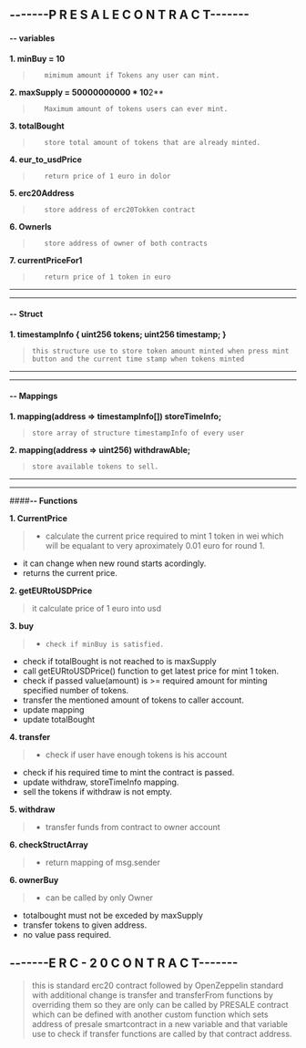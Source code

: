 ## **-------P R E S A L E   C O N T R A C T-------**

#### **-- variables**

**1. minBuy = 10**
>        mimimum amount if Tokens any user can mint.

**2. maxSupply = 50000000000 * 10**2**
>        Maximum amount of tokens users can ever mint.

**3. totalBought**
>        store total amount of tokens that are already minted.

**4. eur_to_usdPrice**
>        return price of 1 euro in dolor 

**5. erc20Address**
>        store address of erc20Tokken contract

**6. OwnerIs**
>        store address of owner of both contracts

**7. currentPriceFor1**
>        return price of 1 token in euro

------------


------------


#### **-- Struct**

**1. timestampInfo {
    uint256 tokens;
    uint256 timestamp;
}**
>     this structure use to store token amount minted when press mint button and the current time stamp when tokens minted

------------


------------


#### **-- Mappings**

**1. mapping(address => timestampInfo[]) storeTimeInfo;**
>     store array of structure timestampInfo of every user

**2. mapping(address => uint256) withdrawAble;**
>     store available tokens to sell.


------------

------------

####**-- Functions**

**1. CurrentPrice**
>    - calculate the current price required to mint 1 token in wei which will be equalant to very aproximately 0.01 euro for round 1. 
   - it can change when new round starts acordingly. 
   - returns the current price.

**2. getEURtoUSDPrice**
>    it calculate price of 1 euro into usd

**3. buy**
>-     check if minBuy is satisfied.
-    check if totalBought is not reached to is maxSupply
-    call getEURtoUSDPrice() function to get latest price for mint 1 token.
-    check if passed value(amount) is >= required amount for minting specified number of tokens.
-    transfer the mentioned amount of tokens to caller account. 
-    update mapping 
-    update totalBought

**4. transfer**
>-    check if user have enough tokens is his account
-    check if his required time to mint the contract is passed.
-    update withdraw, storeTimeInfo mapping.
-    sell the tokens if withdraw is not empty.

**5. withdraw**
>-    transfer funds from contract to owner account


**6. checkStructArray**
>-    return mapping of msg.sender

**6. ownerBuy**
>-    can be called by only Owner
-    totalbought must not be exceded by maxSupply
-    transfer tokens to given address.
-    no value pass required.


## **-------E R C - 2 0   C O N T R A C T-------**

> this is standard erc20 contract followed by OpenZeppelin standard with additional change is transfer and transferFrom functions by overriding them so they are only can be called by PRESALE contract which can be defined with another custom function which sets address of presale smartcontract in a new variable and that variable use to check if transfer functions are called by that contract address.
